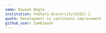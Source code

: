 ```yaml
---
name: Diwash Wagle
institution: Pokhara University(GCES) 🚩 
quote: Development is continuous improvement
github_user: IamDiwash
---
```

